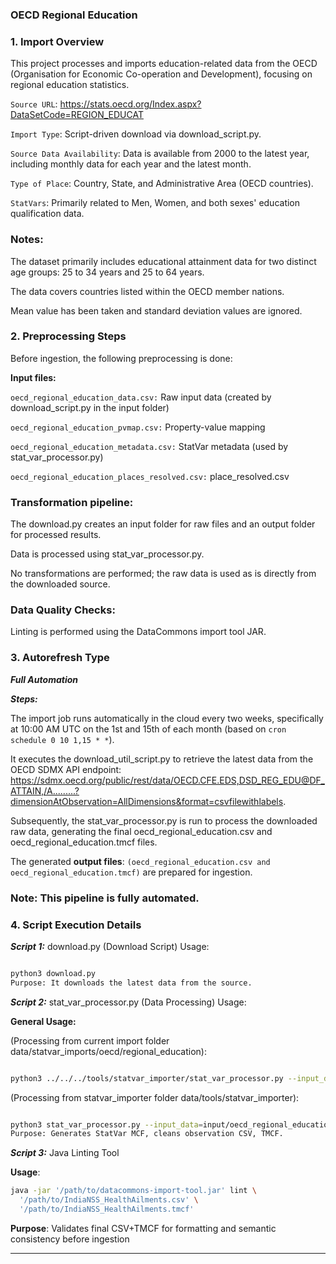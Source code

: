 ### OECD Regional Education
### 1. Import Overview
This project processes and imports education-related data from the OECD (Organisation for Economic Co-operation and Development), focusing on regional education statistics.

`Source URL`: https://stats.oecd.org/Index.aspx?DataSetCode=REGION_EDUCAT

`Import Type`: Script-driven download via download_script.py.

`Source Data Availability`: Data is available from 2000 to the latest year, including monthly data for each year and the latest month.

`Type of Place`: Country, State, and Administrative Area (OECD countries).

`StatVars`: Primarily related to Men, Women, and both sexes' education qualification data.

### Notes: 
The dataset primarily includes educational attainment data for two distinct age groups: 25 to 34 years and 25 to 64 years.

The data covers countries listed within the OECD member nations.

Mean value has been taken and standard deviation values are ignored.

### 2. Preprocessing Steps
Before ingestion, the following preprocessing is done:

**Input files:**

`oecd_regional_education_data.csv:` Raw input data (created by download_script.py in the input folder)

`oecd_regional_education_pvmap.csv:` Property-value mapping

`oecd_regional_education_metadata.csv:` StatVar metadata (used by stat_var_processor.py)

`oecd_regional_education_places_resolved.csv:` place_resolved.csv 

### Transformation pipeline:

The download.py creates an input folder for raw files and an output folder for processed results.

Data is processed using stat_var_processor.py.

No transformations are performed; the raw data is used as is directly from the downloaded source.

### Data Quality Checks:

Linting is performed using the DataCommons import tool JAR.

### 3. Autorefresh Type

***Full Automation***

***Steps:***

The import job runs automatically in the cloud every two weeks, specifically at 10:00 AM UTC on the 1st and 15th of each month (based on `cron schedule 0 10 1,15 * *`).

It executes the download_util_script.py to retrieve the latest data from the OECD SDMX API endpoint: https://sdmx.oecd.org/public/rest/data/OECD.CFE.EDS,DSD_REG_EDU@DF_ATTAIN,/A.........?dimensionAtObservation=AllDimensions&format=csvfilewithlabels.

Subsequently, the stat_var_processor.py is run to process the downloaded raw data, generating the final oecd_regional_education.csv and oecd_regional_education.tmcf files.

The generated **output files**: `(oecd_regional_education.csv and oecd_regional_education.tmcf)` are prepared for ingestion.

### Note: This pipeline is fully automated.


### 4. Script Execution Details
***Script 1:*** download.py (Download Script)
Usage:

```Bash

python3 download.py
Purpose: It downloads the latest data from the source.
```

***Script 2:*** stat_var_processor.py (Data Processing)
Usage:

**General Usage:**

(Processing from current import folder data/statvar_imports/oecd/regional_education):

```Bash

python3 ../../../tools/statvar_importer/stat_var_processor.py --input_data=input/oecd_regional_education_data.csv --pv_map=oecd_regional_education_pvmap.csv --config_file=oecd_regional_education_metadata.csv --output_path=output/oecd_regional_education
```
(Processing from statvar_importer folder data/tools/statvar_importer):

```Bash

python3 stat_var_processor.py --input_data=input/oecd_regional_education_data.csv --pv_map=oecd_regional_education_pvmap.csv --config_file=oecd_regional_education_metadata.csv --output_path=output/oecd_regional_education
Purpose: Generates StatVar MCF, cleans observation CSV, TMCF.
```

***Script 3:*** Java Linting Tool

**Usage**:

```bash
java -jar '/path/to/datacommons-import-tool.jar' lint \
  '/path/to/IndiaNSS_HealthAilments.csv' \
  '/path/to/IndiaNSS_HealthAilments.tmcf'
```

**Purpose**: Validates final CSV+TMCF for formatting and semantic consistency before ingestion

---

